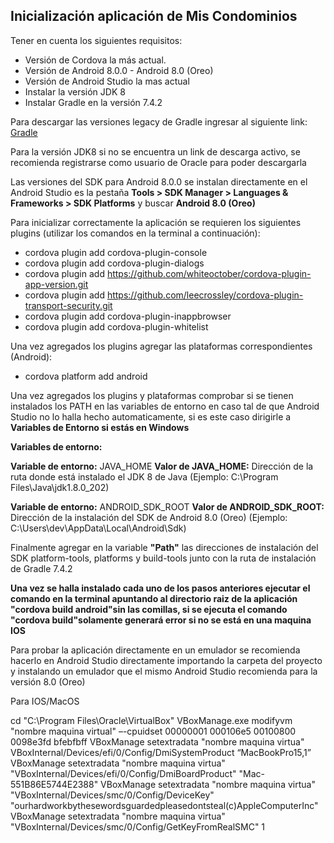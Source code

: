 ## Inicialización aplicación de Mis Condominios

Tener en cuenta los siguientes requisitos:

- Versión de Cordova la más actual.
- Versión de Android 8.0.0 - Android 8.0 (Oreo)
- Versión de Android Studio la mas actual
- Instalar la versión JDK 8
- Instalar Gradle en la versión 7.4.2

Para descargar las versiones legacy de Gradle ingresar al siguiente link:
[Gradle](https://services.gradle.org/distributions/ "Gradle")

Para la versión JDK8 si no se encuentra un link de descarga activo, se recomienda registrarse como usuario de Oracle para poder descargarla

Las versiones del SDK para Android 8.0.0 se instalan directamente en el Android Studio es la pestaña **Tools > SDK Manager > Languages & Frameworks > SDK Platforms** y buscar **Android 8.0 (Oreo)**

Para inicializar correctamente la aplicación se requieren los siguientes plugins (utilizar los comandos en la terminal a continuación):

- cordova plugin add cordova-plugin-console
- cordova plugin add cordova-plugin-dialogs
- cordova plugin add https://github.com/whiteoctober/cordova-plugin-app-version.git
- cordova plugin add https://github.com/leecrossley/cordova-plugin-transport-security.git
- cordova plugin add cordova-plugin-inappbrowser
- cordova plugin add cordova-plugin-whitelist

Una vez agregados los plugins agregar las plataformas correspondientes (Android):

- cordova platform add android

Una vez agregados los plugins y plataformas comprobar si se tienen instalados los PATH en las variables de entorno en caso tal de que Android Studio no lo halla hecho automaticamente, si es este caso dirigirle a **Variables de Entorno si estás en Windows**

**Variables de entorno:**

**Variable de entorno:** JAVA_HOME
**Valor de JAVA_HOME:** Dirección de la ruta donde está instalado el JDK 8 de Java (Ejemplo: C:\Program Files\Java\jdk1.8.0_202)

**Variable de entorno:** ANDROID_SDK_ROOT
**Valor de ANDROID_SDK_ROOT:** Dirección de la instalación del SDK de Android 8.0 (Oreo) (Ejemplo: C:\Users\dev\AppData\Local\Android\Sdk)

Finalmente agregar en la variable **"Path"** las direcciones de instalación del SDK platform-tools, platforms y build-tools junto con la ruta de instalación de Gradle 7.4.2

**Una vez se halla instalado cada uno de los pasos anteriores ejecutar el comando en la terminal apuntando al directorio raiz de la aplicación "cordova build android"sin las comillas, si se ejecuta el comando "cordova build"solamente generará error si no se está en una maquina IOS**

Para probar la aplicación directamente en un emulador se recomienda hacerlo en Android Studio directamente importando la carpeta del proyecto y instalando un emulador que el mismo Android Studio recomienda para la versión 8.0 (Oreo)

Para IOS/MacOS

cd "C:\Program Files\Oracle\VirtualBox\"
VBoxManage.exe modifyvm "nombre maquina virtual" –-cpuidset 00000001 000106e5 00100800 0098e3fd bfebfbff
VBoxManage setextradata "nombre maquina virtua" VBoxInternal/Devices/efi/0/Config/DmiSystemProduct “MacBookPro15,1”
VBoxManage setextradata "nombre maquina virtua" "VBoxInternal/Devices/efi/0/Config/DmiBoardProduct" "Mac-551B86E5744E2388"
VBoxManage setextradata "nombre maquina virtua" "VBoxInternal/Devices/smc/0/Config/DeviceKey" "ourhardworkbythesewordsguardedpleasedontsteal(c)AppleComputerInc"
VBoxManage setextradata "nombre maquina virtua" "VBoxInternal/Devices/smc/0/Config/GetKeyFromRealSMC" 1
